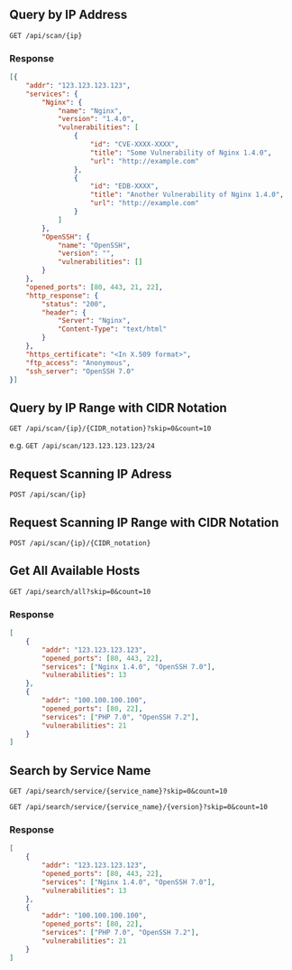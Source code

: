 ## Query by IP Address
`GET /api/scan/{ip}`

### Response

```json
[{
    "addr": "123.123.123.123",
    "services": {
        "Nginx": {
            "name": "Nginx",
            "version": "1.4.0",
            "vulnerabilities": [
                {
                    "id": "CVE-XXXX-XXXX",
                    "title": "Some Vulnerability of Nginx 1.4.0",
                    "url": "http://example.com"
                },
                {
                    "id": "EDB-XXXX",
                    "title": "Another Vulnerability of Nginx 1.4.0",
                    "url": "http://example.com"
                }
            ]
        },
        "OpenSSH": {
            "name": "OpenSSH",
            "version": "",
            "vulnerabilities": []
        }
    },
    "opened_ports": [80, 443, 21, 22],
    "http_response": {
        "status": "200",
        "header": {
            "Server": "Nginx",
            "Content-Type": "text/html"
        }
    },
    "https_certificate": "<In X.509 format>",
    "ftp_access": "Anonymous",
    "ssh_server": "OpenSSH 7.0"
}]
```


## Query by IP Range with CIDR Notation
`GET /api/scan/{ip}/{CIDR_notation}?skip=0&count=10`

e.g. `GET /api/scan/123.123.123.123/24`


## Request Scanning IP Adress
`POST /api/scan/{ip}`

## Request Scanning IP Range with CIDR Notation
`POST /api/scan/{ip}/{CIDR_notation}`

## Get All Available Hosts
`GET /api/search/all?skip=0&count=10`

### Response
```json
[
    {
        "addr": "123.123.123.123",
        "opened_ports": [80, 443, 22],
        "services": ["Nginx 1.4.0", "OpenSSH 7.0"],
        "vulnerabilities": 13
    },
    {
        "addr": "100.100.100.100",
        "opened_ports": [80, 22],
        "services": ["PHP 7.0", "OpenSSH 7.2"],
        "vulnerabilities": 21
    }
]
```


## Search by Service Name
`GET /api/search/service/{service_name}?skip=0&count=10`

`GET /api/search/service/{service_name}/{version}?skip=0&count=10`

### Response
```json
[
    {
        "addr": "123.123.123.123",
        "opened_ports": [80, 443, 22],
        "services": ["Nginx 1.4.0", "OpenSSH 7.0"],
        "vulnerabilities": 13
    },
    {
        "addr": "100.100.100.100",
        "opened_ports": [80, 22],
        "services": ["PHP 7.0", "OpenSSH 7.2"],
        "vulnerabilities": 21
    }
]
```




